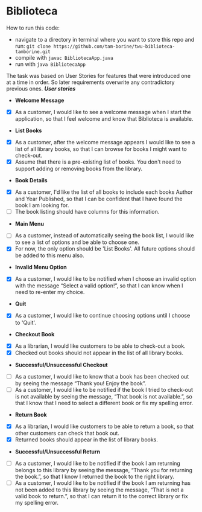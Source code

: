 Biblioteca
=================================================

How to run this code:
- navigate to a directory in terminal where you want to store this repo and run:
 `git clone https://github.com/tam-borine/twu-biblioteca-tamborine.git`
- compile with `javac BibliotecaApp.java`
- run with `java BibliotecaApp`

The task was based on User Stories for features that were introduced one at a time in order. So later requirements overwrite any contradictory previous ones.
*****User stories*****

* **Welcome Message**  
- [x] As a customer, I would like to see a welcome message when I start the application, so that I feel welcome and know that Biblioteca is available.
* **List Books** 
- [x] As a customer, after the welcome message appears I would like to see a list of all library books, so that I can browse for books I might want to check-out. 
- [x] Assume that there is a pre-existing list of books. You don't need to support adding or removing books from the library.
* **Book Details** 
- [x] As a customer, I'd like the list of all books to include each books Author and Year Published, so that I can be confident that I have found the book I am looking for. 
- [ ] The book listing should have columns for this information.
* **Main Menu** 
- [ ] As a customer, instead of automatically seeing the book list, I would like to see a list of options and be able to choose one. 
- [x] For now, the only option should be 'List Books'. All future options should be added to this menu also.
* **Invalid Menu Option** 
- [x] As a customer, I would like to be notified when I choose an invalid option with the message “Select a valid option!”, so that I can know when I need to re-enter my choice.
* **Quit** 
- [x] As a customer, I would like to continue choosing options until I choose to 'Quit'.
* **Checkout Book** 
- [x] As a librarian, I would like customers to be able to check-out a book. 
- [x] Checked out books should not appear in the list of all library books.
* **Successful/Unsuccessful Checkout** 
- [ ] As a customer, I would like to know that a book has been checked out by seeing the message “Thank you! Enjoy the book”.
- [ ] As a customer, I would like to be notified if the book I tried to check-out is not available by seeing the message, “That book is not available.”, so that I know that I need to select a different book or fix my spelling error.
* **Return Book** 
- [x] As a librarian, I would like customers to be able to return a book, so that other customers can check that book out. 
- [x] Returned books should appear in the list of library books.
* **Successful/Unsuccessful Return** 
- [ ] As a customer, I would like to be notified if the book I am returning belongs to this library by seeing the message, “Thank you for returning the book.”, so that I know I returned the book to the right library.
- [ ] As a customer, I would like to be notified if the book I am returning has not been added to this library by seeing the message, “That is not a valid book to return.”, so that I can return it to the correct library or fix my spelling error.